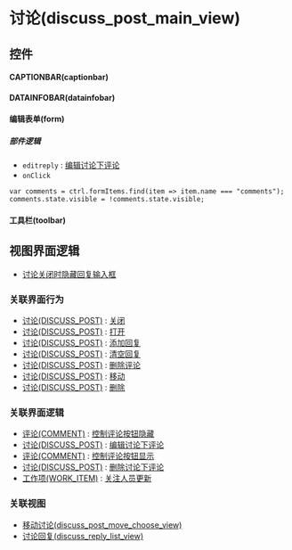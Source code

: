 # 讨论(discuss_post_main_view)  <!-- {docsify-ignore-all} -->



## 控件
#### CAPTIONBAR(captionbar)
#### DATAINFOBAR(datainfobar)
#### 编辑表单(form)

##### 部件逻辑
* `editreply` : [编辑讨论下评论](module/Team/discuss_post/uilogic/edit_comment)
* `onClick`
```
var comments = ctrl.formItems.find(item => item.name === "comments");
comments.state.visible = !comments.state.visible;
```
#### 工具栏(toolbar)

## 视图界面逻辑
  * [讨论关闭时隐藏回复输入框](module/Team/discuss_post/uilogic/status_control_visible)


### 关联界面行为
  * [讨论(DISCUSS_POST)](module/Team/discuss_post) : [关闭](module/Team/discuss_post#界面行为)
  * [讨论(DISCUSS_POST)](module/Team/discuss_post) : [打开](module/Team/discuss_post#界面行为)
  * [讨论(DISCUSS_POST)](module/Team/discuss_post) : [添加回复](module/Team/discuss_post#界面行为)
  * [讨论(DISCUSS_POST)](module/Team/discuss_post) : [清空回复](module/Team/discuss_post#界面行为)
  * [讨论(DISCUSS_POST)](module/Team/discuss_post) : [删除评论](module/Team/discuss_post#界面行为)
  * [讨论(DISCUSS_POST)](module/Team/discuss_post) : [移动](module/Team/discuss_post#界面行为)
  * [讨论(DISCUSS_POST)](module/Team/discuss_post) : [删除](module/Team/discuss_post#界面行为)

### 关联界面逻辑
  * [评论(COMMENT)](module/Base/comment) : [控制评论按钮隐藏](module/Base/comment/uilogic/comment_icon_hidden)
  * [讨论(DISCUSS_POST)](module/Team/discuss_post) : [编辑讨论下评论](module/Team/discuss_post/uilogic/edit_comment)
  * [评论(COMMENT)](module/Base/comment) : [控制评论按钮显示](module/Base/comment/uilogic/comment_icon_show)
  * [讨论(DISCUSS_POST)](module/Team/discuss_post) : [删除讨论下评论](module/Team/discuss_post/uilogic/del_comment)
  * [工作项(WORK_ITEM)](module/ProjMgmt/work_item) : [关注人员更新](module/ProjMgmt/work_item/uilogic/attention_personnel_update)

### 关联视图
  * [移动讨论(discuss_post_move_choose_view)](app/view/discuss_post_move_choose_view)
  * [讨论回复(discuss_reply_list_view)](app/view/discuss_reply_list_view)

<script>
 const { createApp } = Vue
  createApp({
    data() {
      return {

      }
    }
  }).use(ElementPlus).mount('#app')
</script>